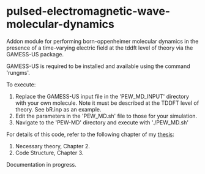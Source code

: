 # pulsed-electromagnetic-wave-molecular-dynamics
Addon module for performing born-oppenheimer molecular dynamics in the presence of a time-varying electric field  at the tddft level of theory via the GAMESS-US package.

GAMESS-US is required to be installed and available using the command 'rungms'.

To execute:  
1. Replace the GAMESS-US input file in the 'PEW_MD_INPUT' directory with your own molecule. Note it must be described at the TDDFT level of theory. See bR.inp as an example.
2. Edit the parameters in the 'PEW_MD.sh' file to those for your simulation. 
3. Navigate to the 'PEW-MD' directory and execute with './PEW_MD.sh'

For details of this code, refer to the following chapter of my [thesis](https://tspace.library.utoronto.ca/bitstream/1807/103164/1/Boudreau_Jean-Michel_Remi_202011_MSc_thesis.pdf): 
1. Necessary theory, Chapter 2.
2. Code Structure, Chapter 3.

Documentation in progress.
